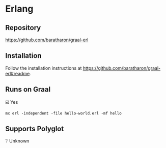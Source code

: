 # Erlang

## Repository

<https://github.com/baratharon/graal-erl>

## Installation

Follow the installation instructions at <https://github.com/baratharon/graal-erl#readme>.

## Runs on Graal

:ballot_box_with_check: Yes

```shell
mx erl -independent -file hello-world.erl -mf hello
```

## Supports Polyglot

:grey_question: Unknown
